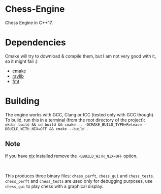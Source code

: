 # Chess-Engine
Chess Engine in C++17.
# Dependencies
Cmake will try to download & compile them, but I am not very good with it, so it might fail :)
- [cmake](https://cmake.org)
- [raylib](https://www.raylib.com/)
- [fmt](https://fmt.dev/latest/index.html)
# Building
The engine works with GCC, Clang or ICC (tested only with GCC though).
<br>To build, run this in a terminal (from the root directory of the project):
<br>`mkdir build && cd build && cmake .. -DCMAKE_BUILD_TYPE=Release -DBUILD_WITH_NIX=OFF && cmake --build .`
## Note
If you have [nix](https://github.com/NixOS/nix) installed remove the `-DBUILD_WITH_NIX=OFF` option.

<br><br> This produces three binary files: `chess_perft`, `chess_gui` and `chess_tests`.
<br> `chess_perft` and `chess_tests` are used only for debugging purposes, use `chess_gui` to play chess with a graphical display.
